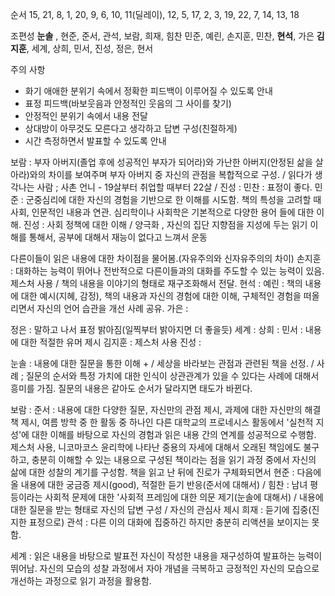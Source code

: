 순서
15, 21, 8, 1, 20,
9, 6, 10, 11(딜레이), 12,
5, 17, 2, 3, 19,
22, 7, 14, 13, 18

조편성
**눈솔** , 현준, 준서, 관석, 보람, 희재, 힘찬
민준, 예린, 손지훈, 민찬, **현석**, 가은
**김지훈**, 세계, 상희, 민서, 진성, 정은, 현서

주의 사항
- 화기 애애한 분위기 속에서 정확한 피드백이 이루어질 수 있도록 안내
- 표정 피드백(바보웃음과 안정적인 웃음의 그 사이를 찾기)
- 안정적인 분위기 속에서 내용 전달
- 상대방이 아무것도 모른다고 생각하고 답변 구성(친절하게)
- 시간 측정하면서 발표할 수 있도록 안내

보람 : 부자 아버지(졸업 후에 성공적인 부자가 되어라)와 가난한 아버지(안정된 삶을 살아라)와의 차이를 보여주며 부자 아버지 중 자신의 관점을 복합적으로 구성. / 읽다가 생각나는 사람 ; 사촌 언니 - 19살부터 취업할 때부터 22살 / 
진성 : 
민찬 : 표정이 좋다.
민준 : 군중심리에 대한 자신의 경험을 기반으로 한 이해를 시도함. 책의 특성을 고려할 때 사회, 인문적인 내용과 연관. 심리학이나 사회학은 기본적으로 다양한 용어 들에 대한 이해.
진성 : 사회 정책에 대한 이해 / 양극화 , 자신의 집단 지향점을 지성에 두는 읽기 이해를 통해서, 공부에 대해서 재능이 없다고 느껴서 운동

다른이들이 읽은 내용에 대한 차이점을 물어봄.(자유주의와 신자유주의의 차이)
손지훈 : 대화하는 능력이 뛰어나 전반적으로 다른이들과의 대화를 주도할 수 있는 능력이 있음. 제스처 사용 / 책의 내용을 이야기의 형태로 재구조화해서 전달. 
현석 : 
예린 : 책의 내용에 대한 예시(지혜, 감정), 책의 내용과 자신의 경험에 대한 이해, 구체적인 경험을 떠올리면서 자신의 언어 습관을 개선 사례 공유.
가은 : 

정은 : 말하고 나서 표정 밝아짐(일찍부터 밝아지면 더 좋을듯)
세계 : 
상희 : 
민서 : 내용에 대한 적절한 유머 제시
김지훈 : 제스처 사용
진성 : 

눈솔 : 내용에 대한 질문을 통한 이해 + / 세상을 바라보는 관점과 관련된 책을 선정. / 사례 ; 질문의 순서와 특정 가치에 대한 인식이 상관관계가 있을 수 있다는 사례에 대해서 흥미를 가짐. 질문의 내용은 같아도 순서가 달라지면 태도가 바뀐다. 

보람 : 
준서 : 내용에 대한 다양한 질문, 자신만의 관점 제시, 과제에 대한 자신만의 해결책 제시, 여름 방학 중 한 활동 중 하나인 다른 대학교의 프로네시스 활동에서 '실천적 지성'에 대한 이해를 바탕으로 자신의 경험과 읽은 내용 간의 연계를 성공적으로 수행함. 제스처 사용, 니코마코스 윤리학에 나타난 중용의 자세에 대해서 오래된 책임에도 불구하고, 충분히 이해할 수 있는 내용으로 구성된 책이라는 점을 읽기 과정 중에서 자신의 삶에 대한 성찰의 계기를 구성함. 책을 읽고 난 뒤에 진로가 구체화되면서 
현준 : 다음에 올 내용에 대한 궁금증 제시(good), 적절한 듣기 반응(준서에 대해서) / 
힘찬 : 남녀 평등이라는 사회적 문제에 대한 '사회적 프레임에 대한 의문 제기(눈솔에 대해서) / 내용에 대한 질문을 받는 형태로 자신의 답변 구성 / 자신의 관심사 제시
희재 : 듣기에 집중(진지한 표정으로)
관석 : 다른 이의 대화에 집중하긴 하지만 충분히 리액션을 보이지는 못함.

세계 : 읽은 내용을 바탕으로 발표전 자신이 작성한 내용을 재구성하여 발표하는 능력이 뛰어남. 자신의 모습의 성찰 과정에서 자아 개념을 극복하고 긍정적인 자신의 모습으로 개선하는 과정으로 읽기 과정을 활용함.



